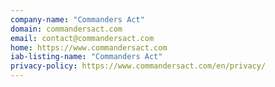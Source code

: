 ```yaml
---
company-name: "Commanders Act"
domain: commandersact.com
email: contact@commandersact.com
home: https://www.commandersact.com
iab-listing-name: "Commanders Act"
privacy-policy: https://www.commandersact.com/en/privacy/
---
```




